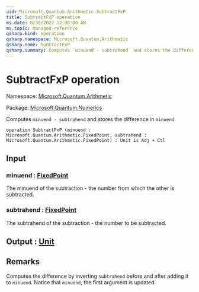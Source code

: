 ```yaml
---
uid: Microsoft.Quantum.Arithmetic.SubtractFxP
title: SubtractFxP operation
ms.date: 8/30/2022 12:00:00 AM
ms.topic: managed-reference
qsharp.kind: operation
qsharp.namespace: Microsoft.Quantum.Arithmetic
qsharp.name: SubtractFxP
qsharp.summary: Computes `minuend - subtrahend` and stores the difference in `minuend`.
---
```


# SubtractFxP operation

Namespace: [Microsoft.Quantum.Arithmetic](xref:Microsoft.Quantum.Arithmetic)

Package: [Microsoft.Quantum.Numerics](https://nuget.org/packages/Microsoft.Quantum.Numerics)


Computes `minuend - subtrahend` and stores the difference in `minuend`.

```qsharp
operation SubtractFxP (minuend : Microsoft.Quantum.Arithmetic.FixedPoint, subtrahend : Microsoft.Quantum.Arithmetic.FixedPoint) : Unit is Adj + Ctl
```


## Input

### minuend : [FixedPoint](xref:Microsoft.Quantum.Arithmetic.FixedPoint)

The minuend of the subtraction - the number from which the other is subtracted.


### subtrahend : [FixedPoint](xref:Microsoft.Quantum.Arithmetic.FixedPoint)

The subtrahend of the subtraction - the number to be subtracted.



## Output : [Unit](xref:microsoft.quantum.qsharp.valueliterals#unit-literal)



## Remarks

Computes the difference by inverting `subtrahend` before and after addingit to `minuend`.  Notice that `minuend`, the first argument is updated.